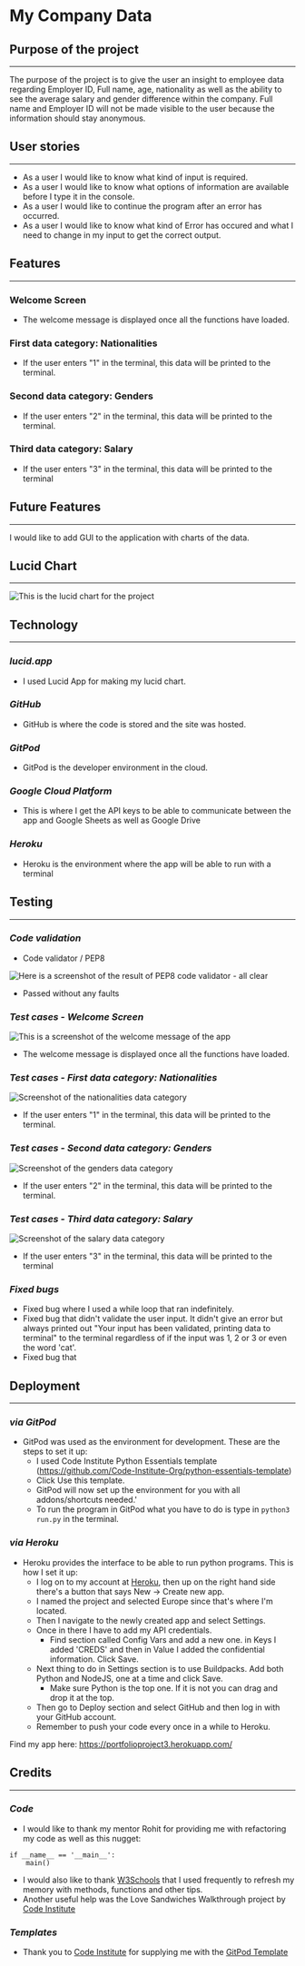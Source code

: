 # My Company Data

## Purpose of the project
<hr>

The purpose of the project is to give the user an insight to employee data regarding Employer ID, Full name, age, nationality as well as the ability to see the average salary and gender difference within the company. Full name and Employer ID will not be made visible to the user because the information should stay anonymous.

## User stories
<hr>

- As a user I would like to know what kind of input is required.
- As a user I would like to know what options of information are available before I type it in the console.
- As a user I would like to continue the program after an error has occurred.
- As a user I would like to know what kind of Error has occured and what I need to change in my input to get the correct output.

## Features
<hr>

### Welcome Screen
- The welcome message is displayed once all the functions have loaded.

### First data category: Nationalities
- If the user enters "1" in the terminal, this data will be printed to the terminal.

### Second data category: Genders
- If the user enters "2" in the terminal, this data will be printed to the terminal.

### Third data category: Salary
- If the user enters "3" in the terminal, this data will be printed to the terminal

## Future Features
<hr>

I would like to add GUI to the application with charts of the data.

## Lucid Chart
<hr>

![This is the lucid chart for the project](docs/lucidchart.png)

## Technology
<hr>

### _lucid.app_
- I used Lucid App for making my lucid chart.

### _GitHub_
 - GitHub is where the code is stored and the site was hosted.

### _GitPod_
- GitPod is the developer environment in the cloud.

### _Google Cloud Platform_
- This is where I get the API keys to be able to communicate between the app and Google Sheets as well as Google Drive

### _Heroku_
- Heroku is the environment where the app will be able to run with a terminal

## Testing
<hr>

### _Code validation_
- Code validator / PEP8

![Here is a screenshot of the result of PEP8 code validator - all clear](docs/PEP8_validator_results.png)
   - Passed without any faults

### _Test cases - Welcome Screen_
![This is a screenshot of the welcome message of the app](docs/program_start.png)
- The welcome message is displayed once all the functions have loaded.

### _Test cases - First data category: Nationalities_
![Screenshot of the nationalities data category](docs/nationalities.png)
- If the user enters "1" in the terminal, this data will be printed to the terminal.

### _Test cases - Second data category: Genders_
![Screenshot of the genders data category](docs/genders.png)
- If the user enters "2" in the terminal, this data will be printed to the terminal.

### _Test cases - Third data category: Salary_
![Screenshot of the salary data category](docs/salary.png)
- If the user enters "3" in the terminal, this data will be printed to the terminal

### _Fixed bugs_
- Fixed bug where I used a while loop that ran indefinitely.
- Fixed bug that didn't validate the user input. It didn't give an error but always printed out "Your input has been validated, printing data to terminal" to the terminal regardless of if the input was 1, 2 or 3 or even the word 'cat'.
- Fixed bug that 


## Deployment
<hr>

### _via GitPod_
- GitPod was used as the environment for development. These are the steps to set it up:
  - I used Code Institute Python Essentials template (https://github.com/Code-Institute-Org/python-essentials-template)
  - Click Use this template.
  - GitPod will now set up the environment for you with all addons/shortcuts needed.'
  - To run the program in GitPod what you have to do is type in ```python3 run.py``` in the terminal.

### _via Heroku_
- Heroku provides the interface to be able to run python programs. This is how I set it up:
   - I log on to my account at [Heroku](https://dashboard.heroku.com/apps), then up on the right hand side there's a button that says New -> Create new app.
   - I named the project and selected Europe since that's where I'm located.
   - Then I navigate to the newly created app and select Settings.
   - Once in there I have to add my API credentials.
      - Find section called Config Vars and add a new one. in Keys I added 'CREDS' and then in Value I added the confidential information. Click Save.
   - Next thing to do in Settings section is to use Buildpacks. Add both Python and NodeJS, one at a time and click Save.
      - Make sure Python is the top one. If it is not you can drag and drop it at the top.
   - Then go to Deploy section and select GitHub and then log in with your GitHub account.
   - Remember to push your code every once in a while to Heroku.

Find my app here: https://portfolioproject3.herokuapp.com/

## Credits
<hr>

### _Code_
- I would like to thank my mentor Rohit for providing me with refactoring my code as well as this nugget:
```
if __name__ == '__main__':
    main()
```
- I would also like to thank [W3Schools](https://www.w3schools.com/) that I used frequently to refresh my memory with methods, functions and other tips.
- Another useful help was the Love Sandwiches Walkthrough project by [Code Institute](https://www.codeinstitute.net/)

### _Templates_
- Thank you to [Code Institute](https://www.codeinstitute.net/) for supplying me with the [GitPod Template](https://github.com/Code-Institute-Org/python-essentials-template)